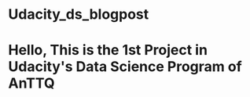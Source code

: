# Udacity_ds_blogpost
<h1>Hello, This is the 1st Project in Udacity's Data Science Program of AnTTQ</h1>


